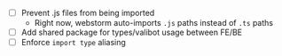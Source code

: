 - [ ] Prevent .js files from being imported
  - Right now, webstorm auto-imports `.js` paths instead of `.ts` paths
- [ ] Add shared package for types/valibot usage between FE/BE
- [ ] Enforce `import type` aliasing
